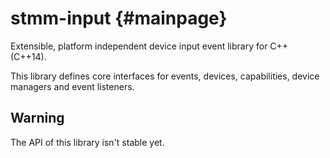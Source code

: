 stmm-input                                                         {#mainpage}
==========

Extensible, platform independent device input event library for C++ (C++14).

This library defines core interfaces for events, devices, capabilities,
device managers and event listeners.


Warning
-------
The API of this library isn't stable yet.

